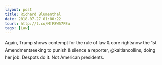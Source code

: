 ```yaml
---
layout: post
title: Richard Blumenthal
date: 2018-07-27 01:00:22
tourl: http://t.co/MfF8W57FEu
tags: [Law]
---
```

Again, Trump shows contempt for the rule of law &amp; core rightsnow the 1st Amendmentseeking to punish &amp; silence a reporter, @kaitlancollins, doing her job. Despots do it. Not American presidents.